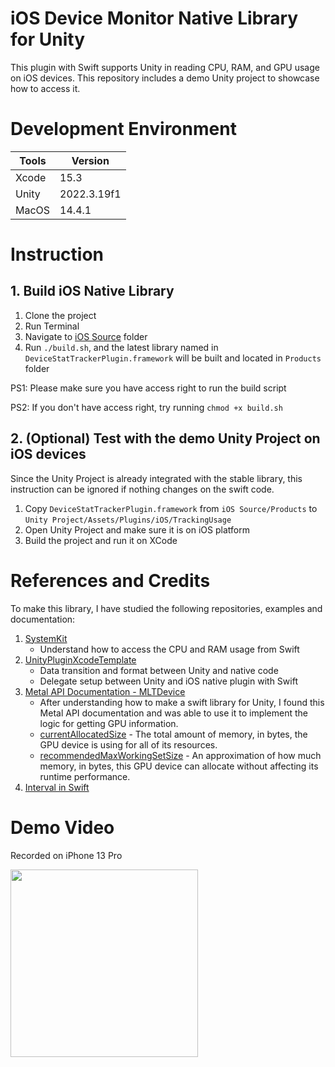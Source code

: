 # iOS Device Monitor Native Library for Unity

This plugin with Swift supports Unity in reading CPU, RAM, and GPU usage on iOS devices.
This repository includes a demo Unity project to showcase how to access it.

# Development Environment

| Tools | Version     |
| ----- | ----------- |
| Xcode | 15.3        |
| Unity | 2022.3.19f1 |
| MacOS | 14.4.1      |

# Instruction

## 1. Build iOS Native Library

1. Clone the project
2. Run Terminal
3. Navigate to [iOS Source](https://github.com/lknstanley/ios-device-monitor/tree/master/iOS%20Source) folder
4. Run `./build.sh`, and the latest library named in `DeviceStatTrackerPlugin.framework` will be built and located in `Products` folder

PS1: Please make sure you have access right to run the build script

PS2: If you don't have access right, try running `chmod +x build.sh`

## 2. (Optional) Test with the demo Unity Project on iOS devices

Since the Unity Project is already integrated with the stable library, this instruction can be ignored if nothing changes on the swift code.

1. Copy `DeviceStatTrackerPlugin.framework` from `iOS Source/Products` to `Unity Project/Assets/Plugins/iOS/TrackingUsage`
2. Open Unity Project and make sure it is on iOS platform
3. Build the project and run it on XCode

# References and Credits

To make this library, I have studied the following repositories, examples and documentation:

1. [SystemKit](https://github.com/beltex/SystemKit)
   - Understand how to access the CPU and RAM usage from Swift
2. [UnityPluginXcodeTemplate](https://github.com/fuziki/UnityPluginXcodeTemplate)
   - Data transition and format between Unity and native code
   - Delegate setup between Unity and iOS native plugin with Swift
3. [Metal API Documentation - MLTDevice](https://developer.apple.com/documentation/metal/mtldevice)
   - After understanding how to make a swift library for Unity, I found this Metal API documentation and was able to use it to implement the logic for getting GPU information.
   - [currentAllocatedSize](https://developer.apple.com/documentation/metal/mtldevice/2915745-currentallocatedsize) - The total amount of memory, in bytes, the GPU device is using for all of its resources.
   - [recommendedMaxWorkingSetSize](https://developer.apple.com/documentation/metal/mtldevice/2369280-recommendedmaxworkingsetsize) - An approximation of how much memory, in bytes, this GPU device can allocate without affecting its runtime performance.
4. [Interval in Swift](https://stackoverflow.com/a/40148293)

# Demo Video

Recorded on iPhone 13 Pro

<img src="https://i.imgur.com/wZzyMMA.gif" width="300">
